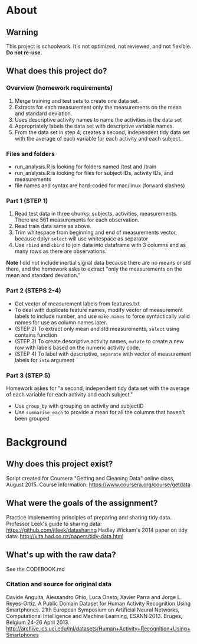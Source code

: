 # About

## Warning
This project is schoolwork. It's not optimized, not reviewed, and not flexible. **Do not re-use.**

## What does this project do?

### Overview (homework requirements)
1. Merge training and test sets to create one data set.
2. Extracts for each measurement only the measurements on the mean and standard deviation. 
3. Uses descriptive activity names to name the activities in the data set
4. Appropriately labels the data set with descriptive variable names. 
5. From the data set in step 4, creates a second, independent tidy data set with the average of each variable for each activity and each subject.

### Files and folders
* run_analysis.R is looking for folders named /test and /train
* run_analysis.R is looking for files for subject IDs, activity IDs, and measurements
* file names and syntax are hard-coded for mac/linux (forward slashes)

### Part 1 (STEP 1)

1. Read test data in three chunks: subjects, activities, measurements. There are 561 measurements for each observation.
2. Read train data same as above.
3. Trim whitespace from beginning and end of measurements vector, because dplyr `select` will use whitespace as separator
4. Use `rbind` and `cbind` to join data into dataframe with 3 columns and as many rows as there are observations.

**Note** I did not include inertial signal data because there are no means or std there, and the homework asks to extract "only the measurements on the mean and standard deviation."

### Part 2 (STEPS 2-4)
* Get vector of measurement labels from features.txt
* To deal with duplicate feature names, modify vector of measurement labels to include number, and use `make.names` to force syntactically valid names for use as column names later.  
* (STEP 2) To extract only mean and std measurements, `select` using contains function
* (STEP 3) To create descriptive activity names, `mutate` to create a new row with labels based on the numeric activity code. 
* (STEP 4) To label with descriptive, `separate` with vector of measurement labels for `into` argument

### Part 3 (STEP 5) 
Homework askes for "a second, independent tidy data set with the average of each variable for each activity and each subject."
* Use `group_by` with grouping on activity and subjectID
* Use `summarise_each` to provide a mean for all the columns that haven't been grouped

# Background

## Why does this project exist?
Script created for Coursera "Getting and Cleaning Data" online class, August 2015.
Course information: https://www.coursera.org/course/getdata 

## What were the goals of the assignment?
Practice implementing principles of preparing and sharing tidy data. 
Professor Leek's guide to sharing data: https://github.com/jtleek/datasharing
Hadley Wickam's 2014 paper on tidy data: http://vita.had.co.nz/papers/tidy-data.html

## What's up with the raw data?

See the CODEBOOK.md

### Citation and source for original data
Davide Anguita, Alessandro Ghio, Luca Oneto, Xavier Parra and Jorge L. Reyes-Ortiz. A Public Domain Dataset for Human Activity Recognition Using Smartphones. 21th European Symposium on Artificial Neural Networks, Computational Intelligence and Machine Learning, ESANN 2013. Bruges, Belgium 24-26 April 2013.
http://archive.ics.uci.edu/ml/datasets/Human+Activity+Recognition+Using+Smartphones 
